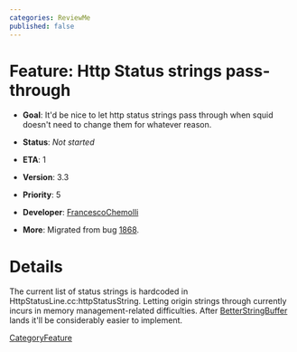 ```yaml
---
categories: ReviewMe
published: false
---
```

# Feature: Http Status strings pass-through

  - **Goal**: It'd be nice to let http status strings pass through when
    squid doesn't need to change them for whatever reason.

  - **Status**: *Not started*

<!-- end list -->

  - **ETA**: 1

  - **Version**: 3.3

  - **Priority**: 5

  - **Developer**:
    [FrancescoChemolli](/FrancescoChemolli)

  - **More**: Migrated from bug
    [1868](https://bugs.squid-cache.org/show_bug.cgi?id=1868).

# Details

The current list of status strings is hardcoded in
HttpStatusLine.cc:httpStatusString. Letting origin strings through
currently incurs in memory management-related difficulties. After
[BetterStringBuffer](/Features/BetterStringBuffer)
lands it'll be considerably easier to implement.

[CategoryFeature](/CategoryFeature)
